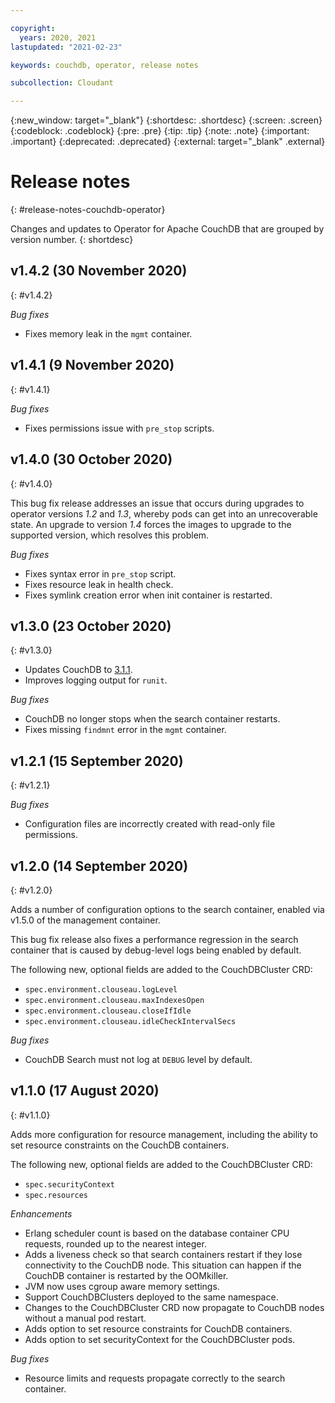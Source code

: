 ```yaml
---

copyright:
  years: 2020, 2021
lastupdated: "2021-02-23"

keywords: couchdb, operator, release notes

subcollection: Cloudant

---
```


{:new_window: target="_blank"}
{:shortdesc: .shortdesc}
{:screen: .screen}
{:codeblock: .codeblock}
{:pre: .pre}
{:tip: .tip}
{:note: .note}
{:important: .important}
{:deprecated: .deprecated}
{:external: target="_blank" .external}

<!-- Acrolinx: 2020-12-23 -->

# Release notes
{: #release-notes-couchdb-operator}

Changes and updates to Operator for Apache CouchDB that are grouped by version number.
{: shortdesc}

## v1.4.2 (30 November 2020)
{: #v1.4.2}

*Bug fixes*
 - Fixes memory leak in the `mgmt` container.

## v1.4.1 (9 November 2020)
{: #v1.4.1}

*Bug fixes*
 - Fixes permissions issue with `pre_stop` scripts.
 
## v1.4.0 (30 October 2020)
{: #v1.4.0}

This bug fix release addresses an issue that occurs during upgrades to operator versions *1.2* and *1.3*, whereby pods can get into an unrecoverable state. An upgrade to version *1.4* forces the images to upgrade to the supported version, which resolves this problem.

*Bug fixes*
 - Fixes syntax error in `pre_stop` script.
 - Fixes resource leak in health check.
 - Fixes symlink creation error when init container is restarted.

## v1.3.0 (23 October 2020)
{: #v1.3.0}

 - Updates CouchDB to [3.1.1](https://docs.couchdb.org/en/latest/whatsnew/3.1.html#version-3-1-1).
 - Improves logging output for `runit`.

*Bug fixes*
 - CouchDB no longer stops when the search container restarts.
 - Fixes missing `findmnt` error in the `mgmt` container.

## v1.2.1 (15 September 2020)
{: #v1.2.1}

*Bug fixes*
 - Configuration files are incorrectly created with read-only file permissions.

## v1.2.0 (14 September 2020)
{: #v1.2.0}

Adds a number of configuration options to the search container, enabled via v1.5.0 of the management container.

This bug fix release also fixes a performance regression in the search container that is caused by debug-level logs being enabled by default.

The following new, optional fields are added to the CouchDBCluster CRD:

 - `spec.environment.clouseau.logLevel`
 - `spec.environment.clouseau.maxIndexesOpen`
 - `spec.environment.clouseau.closeIfIdle`
 - `spec.environment.clouseau.idleCheckIntervalSecs`

*Bug fixes*
- CouchDB Search must not log at `DEBUG` level by default.

## v1.1.0 (17 August 2020)
{: #v1.1.0}

Adds more configuration for resource management, including the ability to set resource constraints on the CouchDB containers.

The following new, optional fields are added to the CouchDBCluster CRD:

 - `spec.securityContext`
 - `spec.resources`

*Enhancements*
 - Erlang scheduler count is based on the database container CPU requests, rounded up to the nearest integer.
 - Adds a liveness check so that search containers restart if they lose connectivity to the CouchDB node. This situation can happen if the CouchDB container is restarted by the OOMkiller.
 - JVM now uses cgroup aware memory settings.
 - Support CouchDBClusters deployed to the same namespace.
 - Changes to the CouchDBCluster CRD now propagate to CouchDB nodes without a manual pod restart.
 - Adds option to set resource constraints for CouchDB containers.
 - Adds option to set securityContext for the CouchDBCluster pods.

*Bug fixes*
 - Resource limits and requests propagate correctly to the search container.
